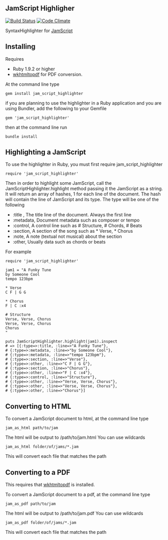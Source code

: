 JamScript Highligher
--------------------

[![Build Status](https://secure.travis-ci.org/adamphillips/JamScriptHighlighter.png?branch=master)](http://travis-ci.org/adamphillips/JamScriptHighlighter)
[![Code Climate](https://codeclimate.com/badge.png)](https://codeclimate.com/github/adamphillips/JamScriptHighlighter)

SyntaxHighlighter for [JamScript](https://github.com/adamphillips/JamScript)

## Installing

Requires
- Ruby 1.9.2 or higher
- [wkhtmltopdf](https://github.com/pdfkit/pdfkit/wiki/Installing-WKHTMLTOPDF) for PDF conversion.

At the command line type 

    gem install jam_script_highlighter

if you are planning to use the highlighter in a Ruby application and you are using Bundler, add the following to your Gemfile

    gem 'jam_script_highlighter'

then at the command line run

    bundle install

## Highlighting a JamScript

To use the highlighter in Ruby, you must first require jam_script_highlighter

    require 'jam_script_highlighter'

Then in order to highlight some JamScript, call the JamScriptHighlighter.highlight method passing it the JamScript as a string.  It will return an array of hashes, 1 for each line of the document.  The hash will contain the line of JamScript and its type.  The type will be one of the following

- :title , The title line of the document. Always the first line
- :metadata, Document metadata such as composer or tempo
- :control, A control line such as # Structure, # Chords, # Beats
- :section, A section of the song such as * Verse, * Chorus
- :note, A note (textual not musical) about the section
- :other, Usually data such as chords or beats

For example

    require 'jam_script_highlighter'

    jam1 = "A Funky Tune
    by Someone Cool
    tempo 123bpm

    * Verse
    C F | G G

    * Chorus
    F | C :x4

    # Structure
    Verse, Verse, Chorus
    Verse, Verse, Chorus
    Chorus
    "

    puts JamScriptHighlighter.highlight(jam1).inspect
    # => [{:type=>:title, :line=>"A Funky Tune"},
    # {:type=>:metadata, :line=>"by Someone Cool"},
    # {:type=>:metadata, :line=>"tempo 123bpm"},
    # {:type=>:section, :line=>"Verse"},
    # {:type=>:other, :line=>"C F | G G"},
    # {:type=>:section, :line=>"Chorus"},
    # {:type=>:other, :line=>"F | C :x4"},
    # {:type=>:control, :line=>"Structure"},
    # {:type=>:other, :line=>"Verse, Verse, Chorus"},
    # {:type=>:other, :line=>"Verse, Verse, Chorus"},
    # {:type=>:other, :line=>"Chorus"}]

## Converting to HTML

To convert a JamScript document to html, at the command line type

    jam_as_html path/to/jam

The html will be output to /path/to/jam.html
You can use wildcards

    jam_as_html folder/of/jams/*.jam

This will convert each file that matches the path

## Converting to a PDF

This requires that [wkhtmltopdf](https://github.com/pdfkit/pdfkit/wiki/Installing-WKHTMLTOPDF) is installed.

To convert a JamScript document to a pdf, at the command line type

    jam_as_pdf path/to/jam

The html will be output to /path/to/jam.pdf
You can use wildcards

    jam_as_pdf folder/of/jams/*.jam

This will convert each file that matches the path



